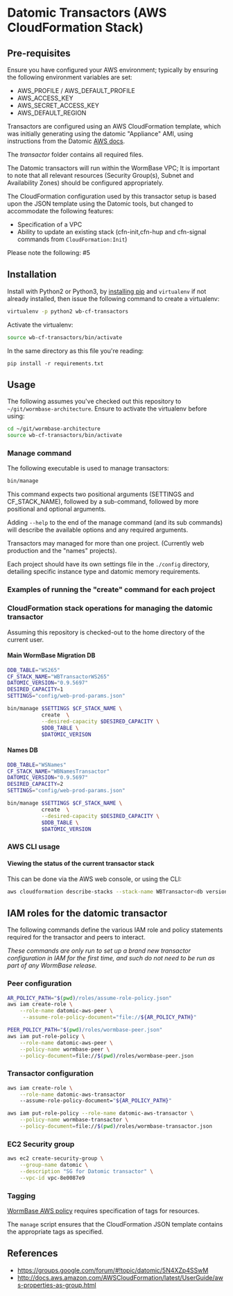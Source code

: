 # Datomic Transactors (AWS CloudFormation Stack)

## Pre-requisites
Ensure you have configured your AWS environment; typically by ensuring
the following environment variables are set:

   * AWS_PROFILE / AWS_DEFAULT_PROFILE
   * AWS_ACCESS_KEY
   * AWS_SECRET_ACCESS_KEY
   * AWS_DEFAULT_REGION

Transactors are configured using an AWS CloudFormation template,
which was initially generating using the datomic "Appliance" AMI,
using instructions from the Datomic [AWS docs][1].

The _transactor_ folder contains all required files.

The Datomic transactors will run within the WormBase VPC; It is
important to note that all relevant resources (Security Group(s),
Subnet and Availability Zones) should be configured appropriately.

The CloudFormation configuration used by this transactor setup is
based upon the JSON template using the Datomic tools, but changed to
accommodate the following features:

  * Specification of a VPC
  * Ability to update an existing stack (cfn-init,cfn-hup and
    cfn-signal commands from `CloudFormation:Init`)

Please note the following: #5

## Installation

Install with Python2 or Python3, by [installing pip] and `virtualenv`
if not already installed, then issue the following command to create a
virtualenv:

```bash
virtualenv -p python2 wb-cf-transactors
```

Activate the virtualenv:

```bash
source wb-cf-transactors/bin/activate
```

In the same directory as this file you're reading:

```
pip install -r requirements.txt
```

## Usage

The following assumes you've checked out this repository to `~/git/wormbase-architecture`.
Ensure to activate the virtualenv before using:

```bash
cd ~/git/wormbase-architecture
source wb-cf-transactors/bin/activate
```

### Manage command

The following executable is used to manage transactors:

```bash
bin/manage
```

This command expects two positional arguments (SETTINGS and CF_STACK_NAME),
followed by a sub-command, followed by more positional and optional arguments.

Adding `--help` to the end of the manage command (and its sub
commands) will describe the available options and any required
arguments.

Transactors may managed for more than one project.
(Currently  web production and the "names" projects).

Each project should have its own settings file in the `./config` directory,
detailing specific instance type and datomic memory requirements.

### Examples of running the "create" command for each project

### CloudFormation stack operations for managing the datomic transactor
Assuming this repository is checked-out to the home directory of the
current user.

#### Main WormBase Migration DB

```bash
DDB_TABLE="WS265"
CF_STACK_NAME="WBTransactorWS265"
DATOMIC_VERSION="0.9.5697"
DESIRED_CAPACITY=1
SETTINGS="config/web-prod-params.json"

bin/manage $SETTINGS $CF_STACK_NAME \
           create  \
           --desired-capacity $DESIRED_CAPACITY \
           $DDB_TABLE \
           $DATOMIC_VERISON
```

#### Names DB


```bash
DDB_TABLE="WSNames"
CF_STACK_NAME="WBNamesTransactor"
DATOMIC_VERSION="0.9.5697"
DESIRED_CAPACITY=2
SETTINGS="config/web-prod-params.json"

bin/manage $SETTINGS $CF_STACK_NAME \
           create  \
           --desired-capacity $DESIRED_CAPACITY \
           $DDB_TABLE \
           $DATOMIC_VERSION
```

### AWS CLI usage

#### Viewing the status of the current transactor stack
This can be done via the AWS web console, or using the CLI:

```bash
aws cloudformation describe-stacks --stack-name WBTransactor<db version>
```

## IAM roles for the datomic transactor

The following commands define the various IAM role and policy statements
required for the transactor and peers to interact.

_*These commands are only run to set up a brand new transactor
configuration in IAM for the first time, and such do not need to be
run as part of any WormBase release.*_

### Peer configuration

```bash
AR_POLICY_PATH="$(pwd)/roles/assume-role-policy.json"
aws iam create-role \
    --role-name datomic-aws-peer \
     --assume-role-policy-document="file://${AR_POLICY_PATH}"

PEER_POLICY_PATH="$(pwd)/roles/wormbase-peer.json"
aws iam put-role-policy \
    --role-name datomic-aws-peer \
    --policy-name wormbase-peer \
    --policy-document=file://$(pwd)/roles/wormbase-peer.json
```

### Transactor configuration

```bash
aws iam create-role \
    --role-name datomic-aws-transactor
    --assume-role-policy-document="${AR_POLICY_PATH}"

aws iam put-role-policy --role-name datomic-aws-transactor \
    --policy-name wormbase-transactor \
    --policy-document=file://$(pwd)/roles/wormbase-transactor.json
```

### EC2 Security group
```bash
aws ec2 create-security-group \
    --group-name datomic \
    --description "SG for Datomic transactor" \
    --vpc-id vpc-8e0087e9
```

### Tagging
[WormBase AWS policy](https://docs.google.com/document/d/1ZhvyvQcNxNJlpyxXv9MuL_wONNWwRAhwTHqHDFWWgJ0/edit?ts=56a7c5a2#heading=h.fjmgla6sk2ww) requires
specification of tags for resources.

The `manage` script ensures that the CloudFormation JSON
template contains the appropriate tags as specified.

## References
- https://groups.google.com/forum/#!topic/datomic/5N4XZp4SSwM
- http://docs.aws.amazon.com/AWSCloudFormation/latest/UserGuide/aws-properties-as-group.html

[1]: http://docs.datomic.com/aws.html
[installing pip]: https://packaging.python.org/installing/#requirements-for-installing-packages
[AWS Credentials]: /WormBase/wormbase-architecture/wiki/AWS-Credentials
